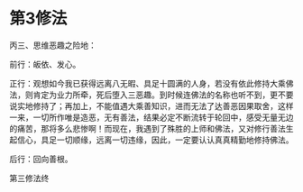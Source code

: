# 第3修法

丙三、思维恶趣之险地：

前行：皈依、发心。

正行：观想如今我已获得远离八无暇、具足十圆满的人身，若没有依此修持大乘佛法，则肯定为业力所牵，死后堕入三恶趣。到时候连佛法的名称也听不到，更不要说实地修持了；再加上，不能值遇大乘善知识，进而无法了达善恶因果取舍，这样一来，一切所作唯是造恶，无有善法，结果必定不断流转于轮回中，感受无量无边的痛苦，那将多么悲惨啊！而现在，我遇到了殊胜的上师和佛法，又对修行善法生起信心，具足一切顺缘，远离一切违缘，因此，一定要认认真真精勤地修持佛法。

后行：回向善根。

第三修法终

